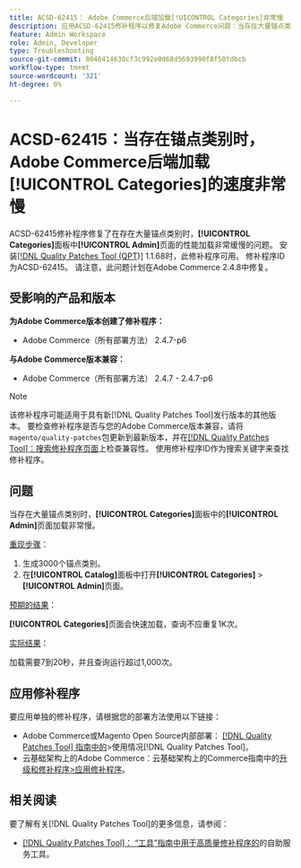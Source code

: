 ```yaml
---
title: ACSD-62415： Adobe Commerce后端加载[!UICONTROL Categories]非常慢
description: 应用ACSD-62415修补程序以修复Adobe Commerce问题：当存在大量锚点类别时，[!UICONTROL Categories]面板中的[!UICONTROL Admin]页面的性能加载非常慢。
feature: Admin Workspace
role: Admin, Developer
type: Troubleshooting
source-git-commit: 8040414630cf3c992e0d68d5693990f8f50fdbcb
workflow-type: tm+mt
source-wordcount: '321'
ht-degree: 0%

---
```



# ACSD-62415：当存在锚点类别时，Adobe Commerce后端加载&#x200B;**[!UICONTROL Categories]**&#x200B;的速度非常慢

ACSD-62415修补程序修复了在存在大量锚点类别时，**[!UICONTROL Categories]**&#x200B;面板中&#x200B;**[!UICONTROL Admin]**&#x200B;页面的性能加载非常缓慢的问题。 安装[[!DNL Quality Patches Tool (QPT)]](/help/tools/quality-patches-tool/quality-patches-tool-to-self-serve-quality-patches.md) 1.1.68时，此修补程序可用。 修补程序ID为ACSD-62415。 请注意，此问题计划在Adobe Commerce 2.4.8中修复。

## 受影响的产品和版本

**为Adobe Commerce版本创建了修补程序：**

* Adobe Commerce（所有部署方法） 2.4.7-p6

**与Adobe Commerce版本兼容：**

* Adobe Commerce（所有部署方法） 2.4.7 - 2.4.7-p6

>[!NOTE]
>
>该修补程序可能适用于具有新[!DNL Quality Patches Tool]发行版本的其他版本。 要检查修补程序是否与您的Adobe Commerce版本兼容，请将`magento/quality-patches`包更新到最新版本，并在[[!DNL Quality Patches Tool]：搜索修补程序页面](https://experienceleague.adobe.com/tools/commerce-quality-patches/index.html?lang=zh-Hans)上检查兼容性。 使用修补程序ID作为搜索关键字来查找修补程序。

## 问题

当存在大量锚点类别时，**[!UICONTROL Categories]**&#x200B;面板中的&#x200B;**[!UICONTROL Admin]**&#x200B;页面加载非常慢。

<u>重现步骤</u>：

1. 生成3000个锚点类别。
1. 在&#x200B;**[!UICONTROL Catalog]**&#x200B;面板中打开&#x200B;**[!UICONTROL Categories]** > **[!UICONTROL Admin]**&#x200B;页面。

<u>预期的结果</u>：

**[!UICONTROL Categories]**&#x200B;页面会快速加载，查询不应重复1K次。

<u>实际结果</u>：

加载需要7到20秒，并且查询运行超过1,000次。

## 应用修补程序

要应用单独的修补程序，请根据您的部署方法使用以下链接：

* Adobe Commerce或Magento Open Source内部部署： [[!DNL Quality Patches Tool] 指南中的](/help/tools/quality-patches-tool/usage.md)>使用情况[!DNL Quality Patches Tool]。
* 云基础架构上的Adobe Commerce：云基础架构上的Commerce指南中的[升级和修补程序>应用修补程序](https://experienceleague.adobe.com/docs/commerce-cloud-service/user-guide/develop/upgrade/apply-patches.html?lang=zh-Hans)。

## 相关阅读

要了解有关[!DNL Quality Patches Tool]的更多信息，请参阅：

* [[!DNL Quality Patches Tool]： “工具”指南中用于高质量修补程序的](/help/tools/quality-patches-tool/quality-patches-tool-to-self-serve-quality-patches.md)的自助服务工具。
